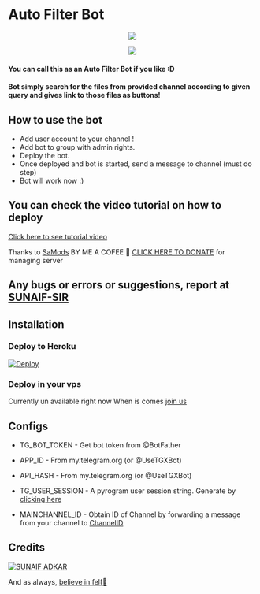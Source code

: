# Auto Filter Bot

<p align="center">
  <a href="https://www.python.org">
    <img src="http://ForTheBadge.com/images/badges/made-with-python.svg">

  </a>
</p>
<p align="center">
  <a href="https://github.com/sunaif-adkar/Auto-Filter-Bot">
    
  </a>
  
  <a href="https://github.com/sunaif-adkar/Auto-Filter-Bot">
    <img src="https://img.shields.io/github/forks/TroJanzHEX/Auto-Filter-Bot?label=Fork&style=social">

  </a>  
</p>


#### You can call this as an Auto Filter Bot if you like :D
#### Bot simply search for the files from provided channel according to given query and gives link to those files as buttons!

## How to use the bot
* Add user account to your channel !
* Add bot to group with admin rights.
* Deploy the bot.
* Once deployed and bot is started, send a message to channel (must do step)
* Bot will work now :)


## You can check the video tutorial on how to deploy

[Click here to see tutorial video](https://wa.me/+917338096026)

Thanks to [SaMods](https://https://chat.whatsapp.com/Dt4HjBklpKJKPDgDmnNtPT) BY ME A COFEE 👀 [CLICK HERE TO DONATE](https://www.paypal.me/sunaifadkar) for managing server

## Any bugs or errors or suggestions, report at [SUNAIF-SIR](https://t.me/sunaif_adkar)


## Installation

### Deploy to Heroku
[![Deploy](https://www.herokucdn.com/deploy/button.svg)](https://heroku.com/deploy?template=https://github.com/sunaif-adkar/Auto-Filter-Bot.git)

### Deploy in your vps


Currently un available right now When is comes [join us](https://chat.whatsapp.com/Dt4HjBklpKJKPDgDmnNtPT)

## Configs

* TG_BOT_TOKEN  - Get bot token from @BotFather

* APP_ID        - From my.telegram.org (or @UseTGXBot)

* API_HASH      - From my.telegram.org (or @UseTGXBot)

* TG_USER_SESSION  - A pyrogram user session string. Generate by [clicking here](https://replit.com/@sunaifadkar/Gen-String-Session-4?v=1)

* MAINCHANNEL_ID - Obtain ID of Channel by forwarding a message from your channel to [ChannelID](https://t.me/AchayaSa_bot)

## Credits

[![SUNAIF ADKAR](https://img.shields.io/badge/Pyrogram%20-%23F37626.svg?&style=for-the-badge&logo=telegram&logoColor=white)](https://github.com/sunaif-adkar)

And as always, [believe in felf🥺](https://t.me/Sunaif_adkar)

